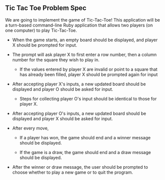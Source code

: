 ## Tic Tac Toe Problem Spec

We are going to implement the game of Tic-Tac-Toe! This application will be a
turn-based command-line Ruby application that allows two players (on one
computer) to play Tic-Tac-Toe.

* When the game starts, an empty board should be displayed, and player X should
be prompted for input.

* The prompt will ask player X to first enter a row number, then a column number
for the square they wish to play in.
  * If the values entered by player X are invalid or point to a square that has
  already been filled, player X should be prompted again for input

* After accepting player X's inputs, a new updated board should be displayed and
player O should be asked for input.
  * Steps for collecting player O's input should be identical to those for
  player X.

* After accepting player O's inputs, a new updated board should be displayed and
player X should be asked for input.

* After every move,

  * If a player has won, the game should end and a winner
  message should be displayed.

  * If the game is a draw, the game should end and a draw message should be
  displayed.

* After the winner or draw message, the user should be prompted to choose
whether to play a new game or to quit the program.
